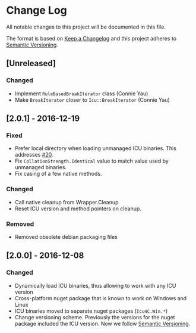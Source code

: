 # Change Log
All notable changes to this project will be documented in this file.

The format is based on [Keep a Changelog](http://keepachangelog.com/)
and this project adheres to [Semantic Versioning](http://semver.org/).

## [Unreleased]

### Changed
- Implement `RuleBasedBreakIterator` class (Connie Yau)
- Make `BreakIterator` closer to `Icu::BreakIterator` (Connie Yau)

## [2.0.1] - 2016-12-19

### Fixed
- Prefer local directory when loading unmanaged ICU binaries. This addresses
  [#20](https://github.com/sillsdev/icu-dotnet/issues/20).
- Fix `CollationStrength.Identical` value to match value used by unmanaged
  binaries.
- Fix casing of a few native methods.

### Changed
- Call native cleanup from Wrapper.Cleanup
- Reset ICU version and method pointers on cleanup.

### Removed
- Removed obsolete debian packaging files

## [2.0.0] - 2016-12-08

### Changed

- Dynamically load ICU binaries, thus allowing to work with any ICU version
- Cross-platform nuget package that is known to work on Windows and Linux
- ICU binaries moved to separate nuget packages (`Icu4C.Win.*`)
- Change versioning scheme. Previously the versions for the nuget package included
  the ICU version. Now we follow [Semantic Versioning](http://semver.org/).
